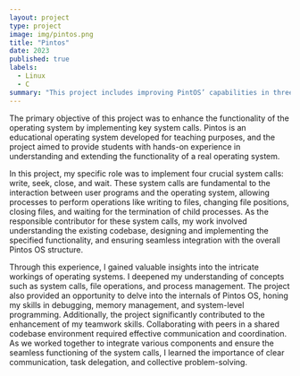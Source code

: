```yaml
---
layout: project
type: project
image: img/pintos.png
title: "Pintos"
date: 2023
published: true
labels:
  - Linux
  - C
summary: "This project includes improving PintOS’ capabilities in three main areas: User Programs, Threads, and Virtual Memory."
---
```


The primary objective of this project was to enhance the functionality of the operating system by implementing key system calls. Pintos is an educational operating system developed for teaching purposes, and the project aimed to provide students with hands-on experience in understanding and extending the functionality of a real operating system.

In this project, my specific role was to implement four crucial system calls: write, seek, close, and wait. These system calls are fundamental to the interaction between user programs and the operating system, allowing processes to perform operations like writing to files, changing file positions, closing files, and waiting for the termination of child processes. As the responsible contributor for these system calls, my work involved understanding the existing codebase, designing and implementing the specified functionality, and ensuring seamless integration with the overall Pintos OS structure.

Through this experience, I gained valuable insights into the intricate workings of operating systems. I deepened my understanding of concepts such as system calls, file operations, and process management. The project also provided an opportunity to delve into the internals of Pintos OS, honing my skills in debugging, memory management, and system-level programming. Additionally, the project significantly contributed to the enhancement of my teamwork skills. Collaborating with peers in a shared codebase environment required effective communication and coordination. As we worked together to integrate various components and ensure the seamless functioning of the system calls, I learned the importance of clear communication, task delegation, and collective problem-solving.
